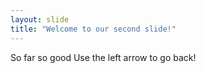 ```yaml
---
layout: slide
title: "Welcome to our second slide!"
---
```

So far so good
Use the left arrow to go back!
